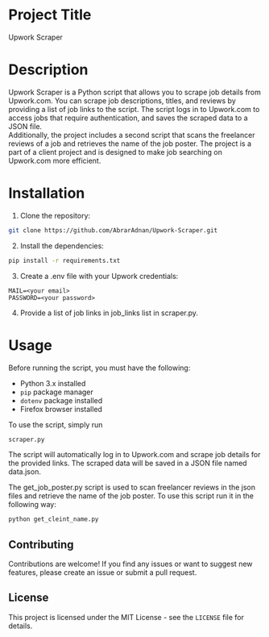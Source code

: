 # Project Title

Upwork Scraper

# Description

Upwork Scraper is a Python script that allows you to scrape job details from Upwork.com. You can scrape job descriptions, titles, and reviews by providing a list of job links to the script. The script logs in to Upwork.com to access jobs that require authentication, and saves the scraped data to a JSON file.
<br>
Additionally, the project includes a second script that scans the freelancer reviews of a job and retrieves the name of the job poster. The project is a part of a client project and is designed to make job searching on Upwork.com more efficient.

# Installation

1. Clone the repository:



```bash
git clone https://github.com/AbrarAdnan/Upwork-Scraper.git
```

2. Install the dependencies:

```bash
pip install -r requirements.txt
```

3. Create a .env file with your Upwork credentials:

```
MAIL=<your email>
PASSWORD=<your password>
```

4. Provide a list of job links in job_links list in scraper.py.

# Usage

Before running the script, you must have the following:

- Python 3.x installed
- `pip` package manager
- `dotenv` package installed
- Firefox browser installed

To use the script, simply run 
```bash
scraper.py
```
The script will automatically log in to Upwork.com and scrape job details for the provided links. The scraped data will be saved in a JSON file named data.json.

The get_job_poster.py script is used to scan freelancer reviews in the json files and retrieve the name of the job poster. To use this script run it in the following way:

```bash
python get_cleint_name.py
```

## Contributing

Contributions are welcome! If you find any issues or want to suggest new features, please create an issue or submit a pull request.

## License

This project is licensed under the MIT License - see the `LICENSE` file for details.
